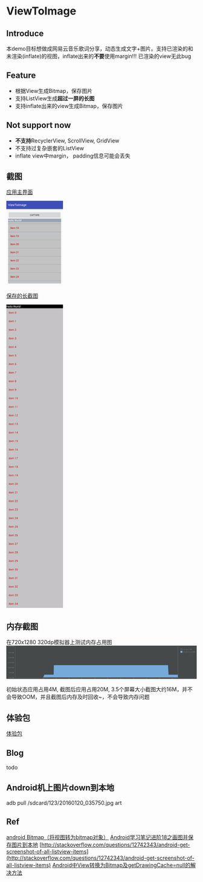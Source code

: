 # ViewToImage

## Introduce
本demo目标想做成网易云音乐歌词分享，动态生成文字+图片。支持已渲染的和未渲染(inflate)的视图，inflate出来的**不要**使用margin!!! 已渲染的view无此bug

## Feature
* 根据View生成Bitmap，保存图片
* 支持ListView生成**超过一屏的长图**
* 支持inflate出来的view生成Bitmap，保存图片

## Not support now
* **不支持**RecyclerView, ScrollView, GridView
* 不支持过复杂嵌套的ListView
* inflate view中margin， padding信息可能会丢失

## 截图

[应用主界面](art/main.png)

<img alt='应用主界面' src='art/main.png' width='150px'>


[保存的长截图](art/20160120_035750s.jpg)

<img alt='保存的长截图' src='art/20160120_035750.jpg' width='150px'>
 
## 内存截图
在720x1280 320dp模拟器上测试内存占用图
<img alt='保存的长截图' src='art/memory.png'>

初始状态应用占用4M, 截图后应用占用20M, 3.5个屏幕大小截图大约16M，并不会导致OOM，并且截图后内存及时回收~，不会导致内存问题

## 体验包
[体验包](art/app-debug.apk)

## Blog
todo

## Android机上图片down到本地
adb pull /sdcard/123/20160120_035750.jpg art

## Ref

[android Bitmap（将视图转为bitmap对象）](http://www.cnblogs.com/crazywenza/p/3239799.html)
[Android学习笔记进阶18之画图并保存图片到本地](http://blog.csdn.net/sjf0115/article/details/7269117)
[http://stackoverflow.com/questions/12742343/android-get-screenshot-of-all-listview-items](http://stackoverflow.com/questions/12742343/android-get-screenshot-of-all-listview-items)
[Android中View转换为Bitmap及getDrawingCache=null的解决方法](http://www.cnblogs.com/devinzhang/archive/2012/06/05/2536848.html)

